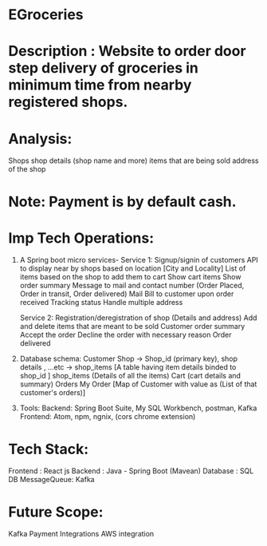 # EGroceries
 
Description	:	Website to order door step delivery of groceries in minimum time from nearby registered shops.
===============================================================================================================
Analysis:
=========
Shops 
shop details (shop name and more)
items that are being sold
address of the shop

Note: Payment is by default cash.
===============================================================================================================
Imp Tech Operations:
====================
1. A Spring boot micro services-
	Service 1: 
   Signup/signin of customers
   API to display near by shops based on location [City and Locality]
   List of items based on the shop to add them to cart
   Show cart items
   Show order summary
   Message to mail and contact number (Order Placed, Order in transit, Order delivered)
   Mail Bill to customer upon order received
   Tracking status
   Handle multiple address
		
	Service 2: 
   Registration/deregistration of shop (Details and address)
   Add and delete items that are meant to be sold
   Customer order summary
   Accept the order
   Decline the order with necessary reason
   Order delivered

2. Database schema:
   Customer
   Shop -> Shop_id (primary key), shop details , ...etc
     -> shop_items [A table having item details binded to shop_id ]
   shop_items (Details of all the items)
   Cart (cart details and summary)
   Orders
   My Order [Map of Customer<Key> with value as (List of that customer's orders)]

3. Tools:
   Backend: Spring Boot Suite, My SQL Workbench, postman, Kafka
   Frontend: Atom, npm, ngnix, (cors chrome extension)

 
Tech Stack:
===========
   Frontend	: 	React js
   Backend		: 	Java - Spring Boot (Mavean)
   Database	:	SQL DB
   MessageQueue:	Kafka

Future Scope:
=============
   Kafka
   Payment Integrations
   AWS integration
